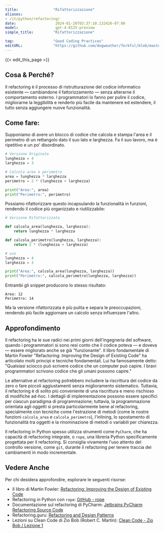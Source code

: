 ```yaml
---
title:                "Rifattorizzazione"
aliases:
- /it/python/refactoring/
date:                  2024-01-26T03:37:10.132426-07:00
model:                 gpt-4-0125-preview
simple_title:         "Rifattorizzazione"

tag:                  "Good Coding Practices"
editURL:              "https://github.com/dogweather/forkful/blob/master/content/it/python/refactoring.md"
---
```


{{< edit_this_page >}}

## Cosa & Perché?
Il refactoring è il processo di ristrutturazione del codice informatico esistente — cambiandone il fattorizzamento — senza alterarne il comportamento esterno. I programmatori lo fanno per pulire il codice, migliorarne la leggibilità e renderlo più facile da mantenere ed estendere, il tutto senza aggiungere nuove funzionalità.

## Come fare:
Supponiamo di avere un blocco di codice che calcola e stampa l'area e il perimetro di un rettangolo dato il suo lato e larghezza. Fa il suo lavoro, ma è ripetitivo e un po' disordinato.

```python
# Versione Originale
lunghezza = 4
larghezza = 3

# Calcola area e perimetro
area = lunghezza * larghezza
perimetro = 2 * (lunghezza + larghezza)

print("Area:", area)
print("Perimetro:", perimetro)
```

Possiamo rifattorizzare questo incapsulando la funzionalità in funzioni, rendendo il codice più organizzato e riutilizzabile:

```python
# Versione Rifattorizzata

def calcola_area(lunghezza, larghezza):
    return lunghezza * larghezza

def calcola_perimetro(lunghezza, larghezza):
    return 2 * (lunghezza + larghezza)

# uso
lunghezza = 4
larghezza = 3

print("Area:", calcola_area(lunghezza, larghezza))
print("Perimetro:", calcola_perimetro(lunghezza, larghezza))
```

Entrambi gli snippet producono lo stesso risultato:
```
Area: 12
Perimetro: 14
```

Ma la versione rifattorizzata è più pulita e separa le preoccupazioni, rendendo più facile aggiornare un calcolo senza influenzare l'altro.

## Approfondimento
Il refactoring ha le sue radici nei primi giorni dell'ingegneria del software, quando i programmatori si sono resi conto che il codice poteva — e doveva — essere migliorato anche se già "funzionante". Il libro fondamentale di Martin Fowler "Refactoring: Improving the Design of Existing Code" ha articolato molti principi e tecniche fondamentali. Lui ha famosamente detto: "Qualsiasi sciocco può scrivere codice che un computer può capire. I bravi programmatori scrivono codice che gli umani possono capire."

Le alternative al refactoring potrebbero includere la riscrittura del codice da zero o fare piccoli aggiustamenti senza miglioramento sistematico. Tuttavia, il refactoring è di solito più conveniente di una riscrittura e meno rischioso di modifiche ad-hoc. I dettagli di implementazione possono essere specifici per ciascun paradigma di programmazione; tuttavia, la programmazione orientata agli oggetti si presta particolarmente bene al refactoring, specialmente con tecniche come l'estrazione di metodi (come le nostre funzioni `calcola_area` e `calcola_perimetro`), l'inlining, lo spostamento di funzionalità tra oggetti e la rinominazione di metodi o variabili per chiarezza.

Il refactoring in Python spesso utilizza strumenti come `PyCharm`, che ha capacità di refactoring integrate, o `rope`, una libreria Python specificamente progettata per il refactoring. Si consiglia vivamente l'uso attento del controllo versione, come `git`, durante il refactoring per tenere traccia dei cambiamenti in modo incrementale.

## Vedere Anche
Per chi desidera approfondire, esplorare le seguenti risorse:
- Il libro di Martin Fowler: [Refactoring: Improving the Design of Existing Code](http://www.refactoring.com/)
- Refactoring in Python con `rope`: [GitHub - rope](https://github.com/python-rope/rope)
- Documentazione sul refactoring di PyCharm: [Jetbrains PyCharm Refactoring Source Code](https://www.jetbrains.com/help/pycharm/refactoring-source-code.html)
- Refactoring.guru: [Refactoring and Design Patterns](https://refactoring.guru/refactoring)
- Lezioni su Clean Code di Zio Bob (Robert C. Martin): [Clean Code - Zio Bob / Lezione 1](https://www.youtube.com/watch?v=7EmboKQH8lM)
